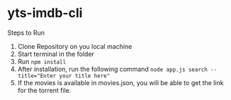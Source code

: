# yts-imdb-cli

Steps to Run
1. Clone Repository on you local machine
2. Start terminal in the folder
3. Run ```npm install```
4. After installation, run the following command
```node app.js search --title="Enter your title here"```
5. If the movies is available in movies.json, you will be able to get the link for the torrent file.
